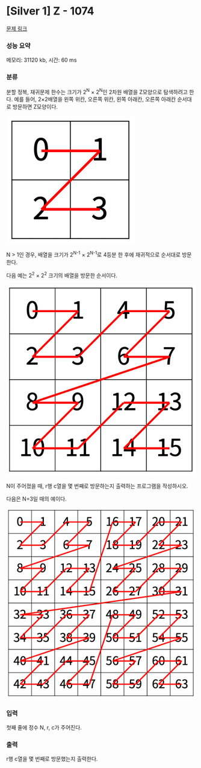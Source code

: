 # [Silver 1] Z - 1074

[문제 링크](https://www.acmicpc.net/problem/1074)

###  성능 요약

메모리: 31120 kb, 시간: 60 ms

### 분류  

분할 정복, 재귀문제
한수는 크기가 2<sup>N</sup> × 2<sup>N</sup>인 2차원 배열을 Z모양으로 탐색하려고 한다. 예를 들어, 2×2배열을 왼쪽 위칸, 오른쪽 위칸, 왼쪽 아래칸, 오른쪽 아래칸 순서대로 방문하면 Z모양이다.

![img_2.png](img_2.png)

N > 1인 경우, 배열을 크기가 2<sup>N-1</sup> × 2<sup>N-1</sup>로 4등분 한 후에 재귀적으로 순서대로 방문한다.

다음 예는 2<sup>2</sup> × 2<sup>2</sup> 크기의 배열을 방문한 순서이다.

![img_1.png](img_1.png)

N이 주어졌을 때, r행 c열을 몇 번째로 방문하는지 출력하는 프로그램을 작성하시오.

다음은 N=3일 때의 예이다.

![img.png](img.png)

### 입력
첫째 줄에 정수 N, r, c가 주어진다.

### 출력
r행 c열을 몇 번째로 방문했는지 출력한다.